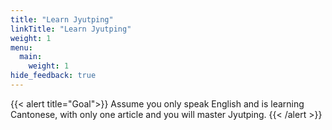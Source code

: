 ```yaml
---
title: "Learn Jyutping"
linkTitle: "Learn Jyutping"
weight: 1
menu:
  main:
    weight: 1
hide_feedback: true
---
```


{{< alert title="Goal">}}
Assume you only speak English and is learning Cantonese, with only one article and you will master Jyutping.
{{< /alert >}}
